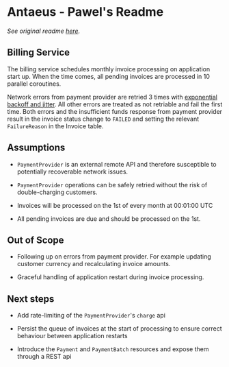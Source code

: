# Antaeus - Pawel's Readme

_See original readme [here](README.md)._

## Billing Service

The billing service schedules monthly invoice processing on application
start up. When the time comes, all pending invoices are processed in 10 
parallel coroutines. 

Network errors from payment provider are retried 3 times 
with [exponential backoff and jitter](https://aws.amazon.com/blogs/architecture/exponential-backoff-and-jitter/). 
All other errors are treated as not retriable and fail the first time. Both errors and the insufficient
funds response from payment provider result in the invoice status change to `FAILED` and setting
the relevant `FailureReason` in the Invoice table. 

## Assumptions

* `PaymentProvider` is an external remote API and therefore susceptible to 
potentially recoverable network issues.

* `PaymentProvider` operations can be safely retried without the
risk of double-charging customers.
  
* Invoices will be processed on the 1st of every month at 00:01:00 UTC

* All pending invoices are due and should be processed on the 1st.
  

## Out of Scope

* Following up on errors from payment provider. For example
  updating customer currency and recalculating invoice amounts.
  
* Graceful handling of application restart during invoice processing.
  
## Next steps

* Add rate-limiting of the `PaymentProvider`'s `charge` api
  
* Persist the queue of invoices at the start of processing 
  to ensure correct behaviour between application restarts
  
* Introduce the `Payment` and `PaymentBatch` resources and
expose them through a REST api


